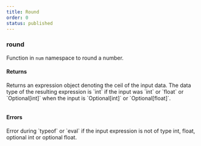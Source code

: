 ```yaml
---
title: Round
order: 0
status: published
---
```


### round

Function in `num` namespace to round a number.

#### Returns
<Expandable type="Expr">
Returns an expression object denoting the ceil of the input data. The
data type of the resulting expression is `int` if the input was `int` or `float` 
or `Optional[int]` when the input is `Optional[int]` or `Optional[float]`.
</Expandable>

<pre snippet="api-reference/expressions/num#ceil"
status="success" message="Getting ceil value of a number">
</pre>

#### Errors
<Expandable title="Invoking on a non-numeric type">
Error during `typeof` or `eval` if the input expression is not of type int, 
float, optional int or optional float.
</Expandable>